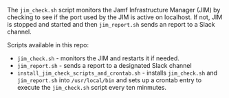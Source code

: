 The `jim_check.sh` script monitors the Jamf Infrastructure Manager (JIM) by checking to see if the port used by the JIM is active on localhost. If not, JIM is stopped and started and then `jim_report.sh` sends an report to a Slack channel.

Scripts available in this repo:

* `jim_check.sh` - monitors the JIM and restarts it if needed.
* `jim_report.sh` - sends a report to a designated Slack channel
* `install_jim_check_scripts_and_crontab.sh` - installs `jim_check.sh` and `jim_report.sh` into `/usr/local/bin` and sets up a crontab entry to execute the `jim_check.sh` script every ten minmutes.